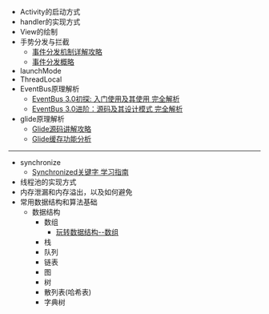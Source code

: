- Activity的启动方式
- handler的实现方式
- View的绘制
- 手势分发与拦截
    - [事件分发机制详解攻略](https://blog.csdn.net/carson_ho/article/details/54136311)
    - [事件分发概略](/studyNote/android/android_study_note/view/view_dispatch_md)
- launchMode
- ThreadLocal
- EventBus原理解析
    - [EventBus 3.0初探: 入门使用及其使用 完全解析](https://blog.csdn.net/a553181867/article/details/52475213)
    - [EventBus 3.0进阶：源码及其设计模式 完全解析](https://blog.csdn.net/a553181867/article/details/52531479)
- glide原理解析
    - [Glide源码讲解攻略](https://blog.csdn.net/carson_ho/article/details/79212841)
    - [Glide缓存功能分析](https://blog.csdn.net/carson_ho/article/details/79256892)
---
- synchronize
    - [Synchronized关键字 学习指南](https://blog.csdn.net/carson_ho/article/details/82992269)
- 线程池的实现方式
- 内存泄漏和内存溢出，以及如何避免
- 常用数据结构和算法基础
    - 数据结构
        - 数组
            - [玩转数据结构--数组](https://blog.csdn.net/jianghao233/article/details/82632816)
        - 栈
        - 队列
        - 链表
        - 图
        - 树
        - 散列表(哈希表)
        - 字典树